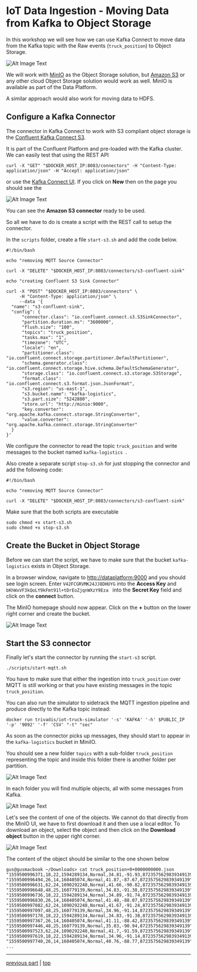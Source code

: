 # IoT Data Ingestion - Moving Data from Kafka to Object Storage

In this workshop we will see how we can use Kafka Connect to move data from the Kafka topic with the Raw events (`truck_position`) to Object Storage.  

![Alt Image Text](./images/kafka-connect-s3-overview.png "Minio list objects")

We will work with [MinIO](https://min.io/) as the Object Storage solution, but [Amazon S3](https://aws.amazon.com/s3/) or any other cloud Object Storage solution would work as well.
MinIO is available as part of the Data Platform. 

A similar approach would also work for moving data to HDFS.

## Configure a Kafka Connector

The connector in Kafka Connect to work with S3 compliant object storage is the [Confluent Kafka Connect S3](https://docs.confluent.io/current/connect/kafka-connect-s3/index.html). 

It is part of the Confluent Platform and pre-loaded with the Kafka cluster. We can easily test that using the REST API 

```
curl -X "GET" "$DOCKER_HOST_IP:8083/connectors" -H "Content-Type: application/json" -H "Accept: application/json"
```

or use the [Kafka Connect UI](http://dataplatform:28103/#/cluster/kafka-connect-1). If you click on **New** then on the page you should see the 

![Alt Image Text](./images/kafka-connect-ui-new-connector.png "Minio list objects") 

You can see the **Amazon S3 connector** ready to be used. 

So all we have to do is create a script with the REST call to setup the connector. 

In the `scripts` folder, create a file `start-s3.sh` and add the code below.  

```
#!/bin/bash

echo "removing MQTT Source Connector"

curl -X "DELETE" "$DOCKER_HOST_IP:8083/connectors/s3-confluent-sink"

echo "creating Confluent S3 Sink Connector"

curl -X "POST" "$DOCKER_HOST_IP:8083/connectors" \
     -H "Content-Type: application/json" \
     --data '{
  "name": "s3-confluent-sink",
  "config": {
      "connector.class": "io.confluent.connect.s3.S3SinkConnector",
      "partition.duration.ms": "3600000",
      "flush.size": "100",
      "topics": "truck_position",
      "tasks.max": "1",
      "timezone": "UTC",
      "locale": "en",
      "partitioner.class": "io.confluent.connect.storage.partitioner.DefaultPartitioner",
      "schema.generator.class": "io.confluent.connect.storage.hive.schema.DefaultSchemaGenerator",
      "storage.class": "io.confluent.connect.s3.storage.S3Storage",
      "format.class": "io.confluent.connect.s3.format.json.JsonFormat",
      "s3.region": "us-east-1",
      "s3.bucket.name": "kafka-logistics",
      "s3.part.size": "5242880",
      "store.url": "http://minio:9000",
      "key.converter": "org.apache.kafka.connect.storage.StringConverter",
      "value.converter": "org.apache.kafka.connect.storage.StringConverter"
  }
}'
```

We configure the connector to read the topic `truck_position` and write messages to the bucket named `kafka-logistics `. 

Also create a separate script `stop-s3.sh` for just stopping the connector and add the following code:

```
#!/bin/bash

echo "removing MQTT Source Connector"

curl -X "DELETE" "$DOCKER_HOST_IP:8083/connectors/s3-confluent-sink"
```

Make sure that the both scripts are executable

```
sudo chmod +x start-s3.sh
sudo chmod +x stop-s3.sh
```

## Create the Bucket in Object Storage

Before we can start the script, we have to make sure that the bucket `kafka-logistics` exists in Object Storage. 

In a browser window, navigate to <http://dataplatform:9000> and you should see login screen. Enter `V42FCGRVMK24JJ8DHUYG` into the **Access Key** and  `bKhWxVF3kQoLY9kFmt91l+tDrEoZjqnWXzY9Eza ` into the **Secret Key** field and click on the **connect** button.  

The MinIO homepage should now appear. Click on the **+** button on the lower right corner and create the bucket.

![Alt Image Text](./images/minio-create-bucket.png "Minio create bucket") 

## Start the S3 connector

Finally let's start the connector by running the `start-s3` script.

```
./scripts/start-mqtt.sh
```

You have to make sure that either the ingestion into `truck_position` over MQTT is still working or that you have existing messages in the topic `truck_position`. 

You can also run the simulator to sidetrack the MQTT ingestion pipeline and produce directly to the Kafka topic instead:

```
docker run trivadis/iot-truck-simulator '-s' 'KAFKA' '-h' $PUBLIC_IP '-p' '9092' '-f' 'CSV' "-t" "sec"
```

As soon as the connector picks up messages, they should start to appear in the `kafka-logistics` bucket in MiniIO. 

You should see a new folder `topics` with a sub-folder `truck_position` representing the topic and inside this folder there is another folder per partition. 

![Alt Image Text](./images/minio-folders.png "Minio create bucket")

In each folder you will find multiple objects, all with some messages from Kafka. 

![Alt Image Text](./images/minio-objects.png "Minio create bucket")

Let's see the content of one of the objects. We cannot do that directly from the MinIO UI, we have to first download it and then use a local editor. To download an object, select the object and then click on the **Download object** button in the upper right corner.

![Alt Image Text](./images/minio-download-file.png "Minio create bucket")

The content of the object should be similar to the one shown below

```
gus@gusmacbook ~/Downloads> cat truck_position+0+0000000000.json
"1559500996371,18,22,1594289134,Normal,34.81,-91.93,8723575629839349139"
"1559500996494,26,14,160405074,Normal,41.87,-87.67,8723575629839349139"
"1559500996631,62,24,1090292248,Normal,41.66,-90.82,8723575629839349139"
"1559500996648,48,25,160779139,Normal,34.83,-91.38,8723575629839349139"
"1559500996736,18,22,1594289134,Normal,34.89,-91.74,8723575629839349139"
"1559500996830,26,14,160405074,Normal,41.48,-88.07,8723575629839349139"
"1559500997082,62,24,1090292248,Normal,41.67,-91.24,8723575629839349139"
"1559500997097,48,25,160779139,Normal,34.96,-91.14,8723575629839349139"
"1559500997178,18,22,1594289134,Normal,34.83,-91.38,8723575629839349139"
"1559500997367,26,14,160405074,Normal,41.11,-88.42,8723575629839349139"
"1559500997446,48,25,160779139,Normal,35.03,-90.94,8723575629839349139"
"1559500997523,62,24,1090292248,Normal,41.7,-91.59,8723575629839349139"
"1559500997619,18,22,1594289134,Normal,34.96,-91.14,8723575629839349139"
"1559500997740,26,14,160405074,Normal,40.76,-88.77,8723575629839349139"
...
```
----

[previous part](../05d-static-data-ingestion/README.md)	| 	[top](../05-iot-data-ingestion-and-analytics/README.md) 	